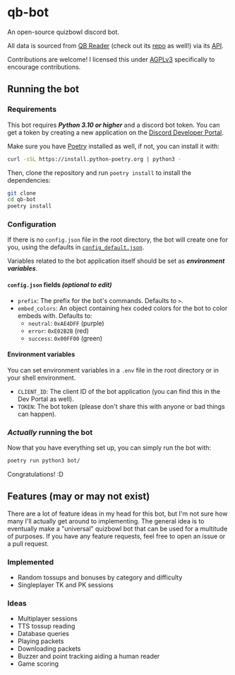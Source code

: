 # qb-bot

An open-source quizbowl discord bot.

All data is sourced from [QB Reader](https://www.qbreader.org/) (check out its [repo](https://www.github.com/qbreader/website) as well!) via its [API](https://www.qbreader.org/api-info).

Contributions are welcome! I licensed this under [AGPLv3](./LICENSE) specifically to encourage contributions.

## Running the bot

### Requirements

This bot requires ***Python 3.10 or higher*** and a discord bot token. You can get a token by creating a new application on the [Discord Developer Portal](https://discord.com/developers/applications).

Make sure you have [Poetry](https://python-poetry.org/) installed as well, if not, you can install it with:

```sh
curl -sSL https://install.python-poetry.org | python3 -
```

Then, clone the repository and run `poetry install` to install the dependencies:

```sh
git clone
cd qb-bot
poetry install
```

### Configuration

If there is no `config.json` file in the root directory, the bot will create one for you, using the defaults in [`config_default.json`](./config_default.json).

Variables related to the bot application itself should be set as ***environment variables***.

#### `config.json` fields *(optional to edit)*

- `prefix`: The prefix for the bot's commands. Defaults to `>`.
- `embed_colors`: An object containing hex coded colors for the bot to color embeds with. Defaults to:
  - `neutral`: `0xAE4DFF` (purple)
  - `error`: `0xE02B2B` (red)
  - `success`: `0x00FF00` (green)

#### Environment variables

You can set environment variables in a `.env` file in the root directory or in your shell environment.

- `CLIENT_ID`: The client ID of the bot application (you can find this in the Dev Portal as well).
- `TOKEN`: The bot token (please don't share this with anyone or bad things can happen).

### *Actually* running the bot

Now that you have everything set up, you can simply run the bot with:

```sh
poetry run python3 bot/
```

Congratulations! :D

## Features (may or may not exist)

There are a lot of feature ideas in my head for this bot, but I'm not sure how many I'll actually get around to implementing.
The general idea is to eventually make a "universal" quizbowl bot that can be used for a multitude of purposes.
If you have any feature requests, feel free to open an issue or a pull request.

### Implemented

- Random tossups and bonuses by category and difficulty
- Singleplayer TK and PK sessions

### Ideas

- Multiplayer sessions
- TTS tossup reading
- Database queries
- Playing packets
- Downloading packets
- Buzzer and point tracking aiding a human reader
- Game scoring
